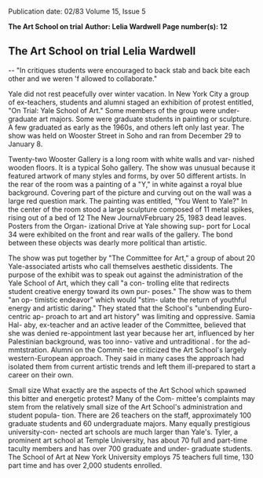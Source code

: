 Publication date: 02/83
Volume 15, Issue 5

**The Art School on trial**
**Author: Lelia Wardwell**
**Page number(s): 12**

The Art School on trial 
Lelia Wardwell 
-
--
"In critiques students were encouraged to back stab and back bite each other and we weren 'f allowed 
to collaborate." 

Yale did not rest peacefully over winter 
vacation. In New York City a group of 
ex-teachers, 
students and alumni 
staged an exhibition of protest entitled, 
"On Trial: Yale School of Art." Some 
members of the group were under-
graduate art 
majors. 
Some were 
graduate students in painting or 
sculpture. A few graduated as early as 
the 1960s, and others left only last 
year. The show was held on Wooster 
Street in Soho and ran from December 
29 to January 8. 

Twenty-two Wooster Gallery is a 
long room with white walls and var-
nished wooden floors. It is a typical 
Soho gallery. The show was unusual 
because it featured artwork of many 
styles and forms, by over 50 different 
artists. In the rear of the room was a 
painting of a "Y," in white against a 
royal blue background. Covering part 
of the picture and curving out on the 
wall was a large red question mark. 
The painting was entitled, "You Went 
to Yale?" In the center of the room 
stood a large sculpture composed of 11 
metal spikes, rising out of a bed of 
12 The New JournaVFebruary 25, 1983 
dead leaves. Posters from the Organ-
izational Drive at Yale showing sup-
port for Local 34 were exhibited on the 
front and rear walls of the gallery. The 
bond between these objects was dearly 
more political than artistic. 

The show was put together by "The 
Committee for Art," a group of about 
20 Yale-associated artists who call 
themselves aesthetic dissidents. The 
purpose of the exhibit was to speak out 
against the administration of the Yale 
School of Art, which they call "a con-
trolling elite that redirects student 
creative energy toward its own pur-
poses." The show was to them "an op-
timistic endeavor" which would "stim-
ulate the return of youthful energy and 
artistic daring." They stated that the 
School's "unbending Euro-centric ap-
proach to art and art history" was 
limiting and oppressive. Samia Hal-
aby, ex-teacher and an active leader of 
the Committee, believed that she was 
denied re-appointment last year 
because her art, influenced by her 
Palestinian background, was too inno-
vative and untraditional . for the ad-
mmtstration. Alumni on the Commit-
tee criticized the Art School's largely 
western-European approach. They 
said in many cases the approach had 
isolated them from current artistic 
trends and left them ill-prepared to 
start a career on their own. 

Small size 
What exactly are the aspects of the Art 
School which spawned this bitter and 
energetic protest? Many of the Com-
mittee's complaints may stem from the 
relatively small size of the Art School's 
administration and student popula-
tion. There are 26 teachers on the staff, 
approximately 100 graduate students 
and 60 undergraduate majors. Many 
equally 
prestigious university-con-
nected art schools are much larger than 
Yale's. Tyler, a prominent art school at 
Temple University, has about 70 full 
and part-time taculty members and 
has over 700 graduate and under-
graduate students. The School of Art 
at New York University employs 75 
teachers full time, 130 part time and 
has over 2,000 students enrolled.